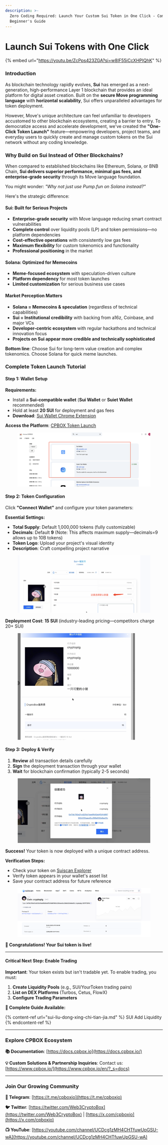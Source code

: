 ```yaml
---
description: >-
  Zero Coding Required: Launch Your Custom Sui Token in One Click - Complete
  Beginner's Guide
---
```


# Launch Sui Tokens with One Click

{% embed url="https://youtu.be/ZcPps423ZGA?si=w8IF55iCcXHPIQhK" %}

### **Introduction**

As blockchain technology rapidly evolves, **Sui** has emerged as a next-generation, high-performance Layer 1 blockchain that provides an ideal platform for digital asset creation. Built on the **secure Move programming language** with **horizontal scalability**, Sui offers unparalleled advantages for token deployment.

However, Move's unique architecture can feel unfamiliar to developers accustomed to other blockchain ecosystems, creating a barrier to entry. To democratize access and accelerate development, we've created the **"One-Click Token Launch"** feature—empowering developers, project teams, and everyday users to quickly create and manage custom tokens on the Sui network without any coding knowledge.

### **Why Build on Sui Instead of Other Blockchains?**

When compared to established blockchains like Ethereum, Solana, or BNB Chain, **Sui delivers superior performance, minimal gas fees, and enterprise-grade security** through its Move language foundation.

You might wonder: _"Why not just use Pump.fun on Solana instead?"_

Here's the strategic difference:

#### **Sui: Built for Serious Projects**
* **Enterprise-grade security** with Move language reducing smart contract vulnerabilities
* **Complete control** over liquidity pools (LP) and token permissions—no platform dependencies
* **Cost-effective operations** with consistently low gas fees
* **Maximum flexibility** for custom tokenomics and functionality
* **Professional positioning** in the market

#### **Solana: Optimized for Memecoins**
* **Meme-focused ecosystem** with speculation-driven culture
* **Platform dependency** for most token launches
* **Limited customization** for serious business use cases

#### **Market Perception Matters**
* **Solana = Memecoins & speculation** (regardless of technical capabilities)
* **Sui = Institutional credibility** with backing from a16z, Coinbase, and major VCs
* **Developer-centric ecosystem** with regular hackathons and technical innovation focus
* **Projects on Sui appear more credible and technically sophisticated**

**Bottom line**: Choose Sui for long-term value creation and complex tokenomics. Choose Solana for quick meme launches.

### **Complete Token Launch Tutorial**

#### **Step 1: Wallet Setup**

**Requirements:**
* Install a **Sui-compatible wallet** (**Sui Wallet** or **Suiet Wallet** recommended)
* Hold at least **20 SUI** for deployment and gas fees
* **Download**: [Sui Wallet Chrome Extension](https://chromewebstore.google.com/search/sui?hl=zh-CN\&utm_source=ext_sidebar)

**Access the Platform**: [CPBOX Token Launch](https://www.cpbox.io/en/sui/token/publish?_s=docs)

<figure><img src="../../.gitbook/assets/sui-token-1.png" alt="Connect your Sui wallet to begin"><figcaption></figcaption></figure>

#### **Step 2: Token Configuration**

Click **"Connect Wallet"** and configure your token parameters:

**Essential Settings:**
* **Total Supply**: Default 1,000,000 tokens (fully customizable)
* **Decimals**: Default **9** (Note: This affects maximum supply—decimals=9 allows up to 10B tokens)
* **Token Logo**: Upload your project's visual identity
* **Description**: Craft compelling project narrative

<figure><img src="../../.gitbook/assets/sui-token-2.png" alt="Configure your token parameters"><figcaption></figcaption></figure>

**Deployment Cost**: **15 SUI** (industry-leading pricing—competitors charge 20+ SUI)

<figure><img src="../../.gitbook/assets/sui-token-3.png" alt="Review deployment cost" width="375"><figcaption></figcaption></figure>

#### **Step 3: Deploy & Verify**

1. **Review** all transaction details carefully
2. **Sign** the deployment transaction through your wallet
3. **Wait** for blockchain confirmation (typically 2-5 seconds)

<figure><img src="../../.gitbook/assets/sui-token-4.png" alt="Sign the deployment transaction"><figcaption></figcaption></figure>

**Success!** Your token is now deployed with a unique contract address.

**Verification Steps:**
* Check your token on [Suiscan Explorer](https://suiscan.xyz/)
* Verify token appears in your wallet's asset list
* Save your contract address for future reference

<figure><img src="../../.gitbook/assets/sui-token-5.png" alt="Token successfully deployed"><figcaption></figcaption></figure>

**🎉 Congratulations! Your Sui token is live!**

---

#### **Critical Next Step: Enable Trading**

**Important**: Your token exists but isn't tradable yet. To enable trading, you must:

1. **Create Liquidity Pools** (e.g., SUI/YourToken trading pairs)
2. **List on DEX Platforms** (Turbos, Cetus, FlowX)
3. **Configure Trading Parameters**

**📖 Complete Guide Available:**

{% content-ref url="sui-liu-dong-xing-chi-tian-jia.md" %}
SUI Add Liquidity
{% endcontent-ref %}

---

### **Explore CPBOX Ecosystem** <a href="#learn-more-about-cpbox" id="learn-more-about-cpbox"></a>

**📚 Documentation**: [https://docs.cpbox.io](https://docs.cpbox.io/)

**💡 Custom Solutions & Partnership Inquiries**:
Contact us: [https://www.cpbox.io/](https://www.cpbox.io/en/?_s=docs)

---

### **Join Our Growing Community** <a href="#join-our-community" id="join-our-community"></a>

**💬 Telegram**: [https://t.me/cpboxio](https://t.me/cpboxio)

**🐦 Twitter**: [https://twitter.com/Web3CryptoBox](https://twitter.com/Web3CryptoBox) | [https://x.com/cpboxio](https://x.com/cpboxio)

**📺 YouTube**: [https://youtube.com/channel/UCDcg1zMH4CHTfuwUpGSU-wA](https://youtube.com/channel/UCDcg1zMH4CHTfuwUpGSU-wA)
